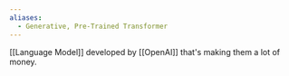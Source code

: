 ```yaml
---
aliases:
  - Generative, Pre-Trained Transformer
---
```

[[Language Model]] developed by [[OpenAI]] that's making them a lot of money.